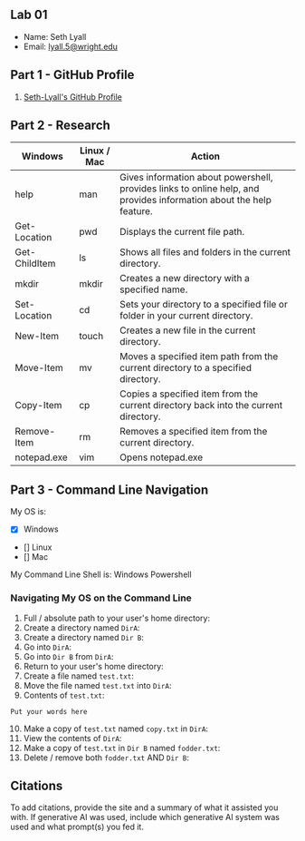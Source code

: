 ## Lab 01

- Name: Seth Lyall
- Email: lyall.5@wright.edu

## Part 1 - GitHub Profile

1. [Seth-Lyall's GitHub Profile](FIXTHISURL-https://github.com/Seth-Lyall)

## Part 2 - Research

| Windows | Linux / Mac | Action |
| ---     | ---         | ---    |
| help    | man         |Gives information about powershell, provides links to online help, and provides information about the help feature.|
| Get-Location | pwd    |Displays the current file path.|
| Get-ChildItem | ls    |Shows all files and folders in the current directory.|
| mkdir   | mkdir       |Creates a new directory with a specified name.|
| Set-Location | cd     |Sets your directory to a specified file or folder in your current directory.|
| New-Item | touch      |Creates a new file in the current directory.|
| Move-Item | mv        |Moves a specified item path from the current directory to a specified directory.|
| Copy-Item | cp        |Copies a specified item from the current directory back into the current directory.|
| Remove-Item | rm      |Removes a specified item from the current directory.|
| notepad.exe | vim     |Opens notepad.exe|

## Part 3 - Command Line Navigation

My OS is:
- [x] Windows
- [] Linux
- [] Mac

My Command Line Shell is: Windows Powershell

### Navigating My OS on the Command Line

1. Full / absolute path to your user's home directory:
2. Create a directory named `DirA`:
3. Create a directory named `Dir B`:
4. Go into `DirA`:
5. Go into `Dir B` from `DirA`:
6. Return to your user's home directory:
7. Create a file named `test.txt`:
8. Move the file named `test.txt` into `DirA`:
9. Contents of `test.txt`:
```
Put your words here
```
10. Make a copy of `test.txt` named `copy.txt` in `DirA`:
11. View the contents of `DirA`: 
12. Make a copy of `test.txt` in `Dir B` named `fodder.txt`:
13. Delete / remove both `fodder.txt` AND `Dir B`:

## Citations

To add citations, provide the site and a summary of what it assisted you with.  If generative AI was used, include which generative AI system was used and what prompt(s) you fed it.



